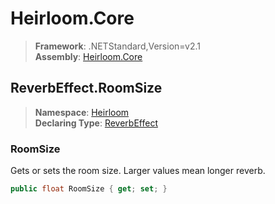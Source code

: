 # Heirloom.Core

> **Framework**: .NETStandard,Version=v2.1  
> **Assembly**: [Heirloom.Core][0]  

## ReverbEffect.RoomSize

> **Namespace**: [Heirloom][0]  
> **Declaring Type**: [ReverbEffect][1]  

### RoomSize

Gets or sets the room size. Larger values mean longer reverb.

```cs
public float RoomSize { get; set; }
```

[0]: ../../../Heirloom.Core.md
[1]: ../ReverbEffect.md
